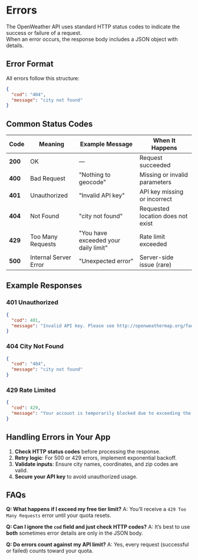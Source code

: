 # Errors

The OpenWeather API uses standard HTTP status codes to indicate the success or failure of a request.  
When an error occurs, the response body includes a JSON object with details.


##  Error Format
All errors follow this structure:

```json
{
  "cod": "404",
  "message": "city not found"
}
````


##  Common Status Codes


| Code    | Meaning               | Example Message                      | When It Happens                   |
| ------- | --------------------- | ------------------------------------ | --------------------------------- |
| **200** | OK                    | —                                    | Request succeeded                 |
| **400** | Bad Request           | "Nothing to geocode"                 | Missing or invalid parameters     |
| **401** | Unauthorized          | "Invalid API key"                    | API key missing or incorrect      |
| **404** | Not Found             | "city not found"                     | Requested location does not exist |
| **429** | Too Many Requests     | "You have exceeded your daily limit" | Rate limit exceeded               |
| **500** | Internal Server Error | "Unexpected error"                   | Server-side issue (rare)          |


##  Example Responses

### 401 Unauthorized

```json
{
  "cod": 401,
  "message": "Invalid API key. Please see http://openweathermap.org/faq#error401"
}
```

### 404 City Not Found

```json
{
  "cod": "404",
  "message": "city not found"
}
```

### 429 Rate Limited

```json
{
  "cod": 429,
  "message": "Your account is temporarily blocked due to exceeding the requests limit."
}
```


##  Handling Errors in Your App

1. **Check HTTP status codes** before processing the response.
2. **Retry logic**: For 500 or 429 errors, implement exponential backoff.
3. **Validate inputs**: Ensure city names, coordinates, and zip codes are valid.
4. **Secure your API key** to avoid unauthorized usage.



##  FAQs

**Q: What happens if I exceed my free tier limit?**
A: You’ll receive a `429 Too Many Requests` error until your quota resets.

**Q: Can I ignore the `cod` field and just check HTTP codes?**
A: It’s best to use **both** sometimes error details are only in the JSON body.

**Q: Do errors count against my API limit?**
A: Yes, every request (successful or failed) counts toward your quota.
